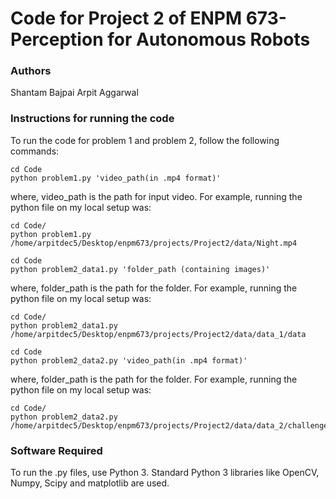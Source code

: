 # Code for Project 2 of ENPM 673-Perception for Autonomous Robots


### Authors
Shantam Bajpai
Arpit Aggarwal


### Instructions for running the code
To run the code for problem 1 and problem 2, follow the following commands:

```
cd Code
python problem1.py 'video_path(in .mp4 format)'
```
where, video_path is the path for input video. For example, running the python file on my local setup was:

```
cd Code/
python problem1.py /home/arpitdec5/Desktop/enpm673/projects/Project2/data/Night.mp4
```


```
cd Code
python problem2_data1.py 'folder_path (containing images)'
```
where, folder_path is the path for the folder. For example, running the python file on my local setup was:

```
cd Code/
python problem2_data1.py /home/arpitdec5/Desktop/enpm673/projects/Project2/data/data_1/data
```


```
cd Code
python problem2_data2.py 'video_path(in .mp4 format)'
```
where, folder_path is the path for the folder. For example, running the python file on my local setup was:

```
cd Code/
python problem2_data2.py /home/arpitdec5/Desktop/enpm673/projects/Project2/data/data_2/challenge_video.mp4
```


### Software Required
To run the .py files, use Python 3. Standard Python 3 libraries like OpenCV, Numpy, Scipy and matplotlib are used.
